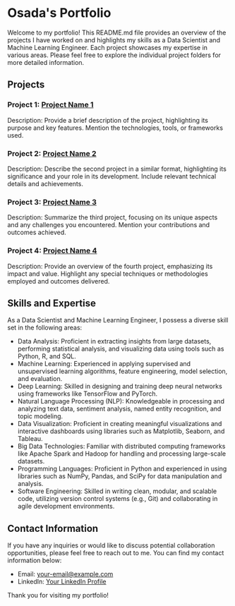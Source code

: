 # Osada's Portfolio

Welcome to my portfolio! This README.md file provides an overview of the projects I have worked on and highlights my skills as a Data Scientist and Machine Learning Engineer. Each project showcases my expertise in various areas. Please feel free to explore the individual project folders for more detailed information.

## Projects

### Project 1: [Project Name 1](link-to-project-1)

Description: Provide a brief description of the project, highlighting its purpose and key features. Mention the technologies, tools, or frameworks used.

### Project 2: [Project Name 2](link-to-project-2)

Description: Describe the second project in a similar format, highlighting its significance and your role in its development. Include relevant technical details and achievements.

### Project 3: [Project Name 3](link-to-project-3)

Description: Summarize the third project, focusing on its unique aspects and any challenges you encountered. Mention your contributions and outcomes achieved.

### Project 4: [Project Name 4](link-to-project-4)

Description: Provide an overview of the fourth project, emphasizing its impact and value. Highlight any special techniques or methodologies employed and outcomes delivered.

## Skills and Expertise

As a Data Scientist and Machine Learning Engineer, I possess a diverse skill set in the following areas:

- Data Analysis: Proficient in extracting insights from large datasets, performing statistical analysis, and visualizing data using tools such as Python, R, and SQL.
- Machine Learning: Experienced in applying supervised and unsupervised learning algorithms, feature engineering, model selection, and evaluation.
- Deep Learning: Skilled in designing and training deep neural networks using frameworks like TensorFlow and PyTorch.
- Natural Language Processing (NLP): Knowledgeable in processing and analyzing text data, sentiment analysis, named entity recognition, and topic modeling.
- Data Visualization: Proficient in creating meaningful visualizations and interactive dashboards using libraries such as Matplotlib, Seaborn, and Tableau.
- Big Data Technologies: Familiar with distributed computing frameworks like Apache Spark and Hadoop for handling and processing large-scale datasets.
- Programming Languages: Proficient in Python and experienced in using libraries such as NumPy, Pandas, and SciPy for data manipulation and analysis.
- Software Engineering: Skilled in writing clean, modular, and scalable code, utilizing version control systems (e.g., Git) and collaborating in agile development environments.

## Contact Information

If you have any inquiries or would like to discuss potential collaboration opportunities, please feel free to reach out to me. You can find my contact information below:

- Email: your-email@example.com
- LinkedIn: [Your LinkedIn Profile](https://www.linkedin.com/in/your-profile)

Thank you for visiting my portfolio!

